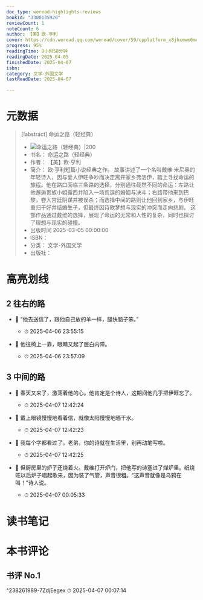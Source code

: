 ```yaml
---
doc_type: weread-highlights-reviews
bookId: "3300135920"
reviewCount: 1
noteCount: 6
author: 【美】欧·亨利
cover: https://cdn.weread.qq.com/weread/cover/59/cpplatform_x8jhxmwm6mrls6bqcuhvnn/t6_cpplatform_x8jhxmwm6mrls6bqcuhvnn1752237732.jpg
progress: 95%
readingTime: 0小时58分钟
readingDate: 2025-04-05
finishedDate: 2025-04-07
isbn:
category: 文学-外国文学
lastReadDate: 2025-04-07

---
```

# 元数据
> [!abstract] 命运之路（轻经典）
> - ![ 命运之路（轻经典）|200](https://cdn.weread.qq.com/weread/cover/59/cpplatform_x8jhxmwm6mrls6bqcuhvnn/t6_cpplatform_x8jhxmwm6mrls6bqcuhvnn1752237732.jpg)
> - 书名： 命运之路（轻经典）
> - 作者： 【美】欧·亨利
> - 简介： 欧·亨利短篇小说经典之作。
故事讲述了一个名叫戴维·米尼奥的年轻诗人，因与爱人伊旺争吵而决定离开家乡弗洛伊，踏上寻找命运的旅程。他在路口面临三条路的选择，分别通往截然不同的命运：左路让他邂逅贵族小姐露西并陷入一场荒诞的婚姻与决斗；右路带他来到巴黎，卷入宫廷阴谋并被误杀；而选择中间的路则让他回到家乡，与伊旺重归于好并结婚生子，但最终因诗歌梦想与现实的冲突而走向悲剧。
这部作品通过戴维的选择，展现了命运的无常和人性的复杂，同时也探讨了理想与现实的碰撞。
> - 出版时间 2025-03-05 00:00:00
> - ISBN： 
> - 分类： 文学-外国文学
> - 出版社： 

# 高亮划线

## 2 往右的路


- 📌 “他去送信了，跟他自己放的羊一样，腿快脑子笨。” 
    - ⏱ 2025-04-06 23:55:15 

- 📌 他往椅上一靠，眼睛又起了层白内障。 
    - ⏱ 2025-04-06 23:57:09 
## 3 中间的路


- 📌 春天又来了，激荡着他的心。他肯定是个诗人，这期间他几乎把伊旺忘了。 
    - ⏱ 2025-04-07 12:42:24 

- 📌 戴上眼镜慢慢地看着信，就像太阳慢慢地晒干水。 
    - ⏱ 2025-04-07 12:42:23 

- 📌 我每个字都看过了。老弟，你的诗就在生活里，别再动笔写啦。 
    - ⏱ 2025-04-07 12:42:25 

- 📌 但厨房里的炉子还烧着火。戴维打开炉门，把他写的诗塞进了煤炉里。纸烧旺以后炉子唱起歌来，因为装了气管，声音很粗。“这声音就像是乌鸦在叫！”诗人说。 
    - ⏱ 2025-04-07 00:05:33 

# 读书笔记


# 本书评论


## 书评 No.1 
 ^238261989-7ZdjEegex
⏱ 2025-04-07 00:07:14
